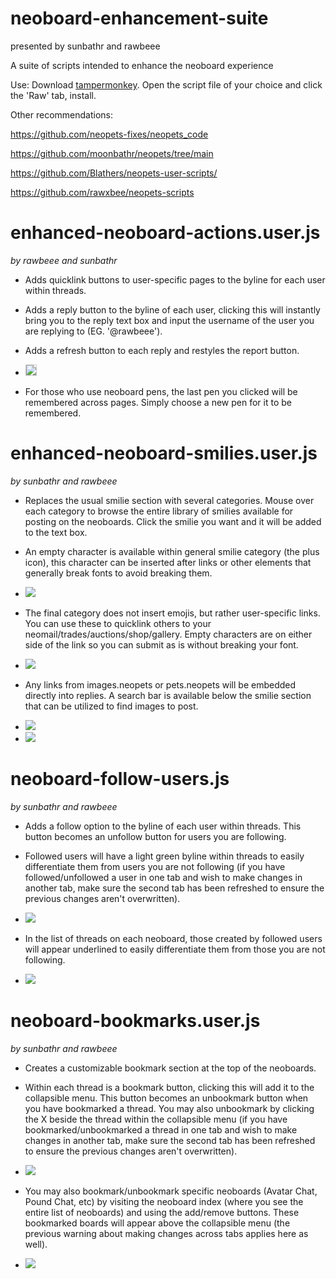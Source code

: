 # neoboard-enhancement-suite

presented by sunbathr and rawbeee

A suite of scripts intended to enhance the neoboard experience

Use: Download <a href="https://chrome.google.com/webstore/detail/tampermonkey/dhdgffkkebhmkfjojejmpbldmpobfkfo?hl=en">tampermonkey</a>. Open the script file of your choice and click the 'Raw' tab, install.

Other recommendations:

https://github.com/neopets-fixes/neopets_code

https://github.com/moonbathr/neopets/tree/main

https://github.com/Blathers/neopets-user-scripts/

https://github.com/rawxbee/neopets-scripts

# enhanced-neoboard-actions.user.js
*by rawbeee and sunbathr*

* Adds quicklink buttons to user-specific pages to the byline for each user within threads.

* Adds a reply button to the byline of each user, clicking this will instantly bring you to the reply text box and input the username of the user you are replying to (EG. '@rawbeee').

* Adds a refresh button to each reply and restyles the report button.

* <img src="https://i.imgur.com/l8tZf34.png" style="border: 1px solid #cacaca;">

* For those who use neoboard pens, the last pen you clicked will be remembered across pages. Simply choose a new pen for it to be remembered.

# enhanced-neoboard-smilies.user.js
*by sunbathr and rawbeee*

* Replaces the usual smilie section with several categories. Mouse over each category to browse the entire library of smilies available for posting on the neoboards. Click the smilie you want and it will be added to the text box.

* An empty character is available within general smilie category (the plus icon), this character can be inserted after links or other elements that generally break fonts to avoid breaking them.

* <img src="https://i.imgur.com/UOB65pz.png">

* The final category does not insert emojis, but rather user-specific links. You can use these to quicklink others to your neomail/trades/auctions/shop/gallery. Empty characters are on either side of the link so you can submit as is without breaking your font.

* <img src="https://i.imgur.com/m3IZTio.png">

* Any links from images.neopets or pets.neopets will be embedded directly into replies. A search bar is available below the smilie section that can be utilized to find images to post.

* <img src="https://i.imgur.com/SItX4J4.gif">

* <img src="https://i.imgur.com/Qxcsdjy.png">

# neoboard-follow-users.js
*by sunbathr and rawbeee*

* Adds a follow option to the byline of each user within threads. This button becomes an unfollow button for users you are following.

* Followed users will have a light green byline within threads to easily differentiate them from users you are not following (if you have followed/unfollowed a user in one tab and wish to make changes in another tab, make sure the second tab has been refreshed to ensure the previous changes aren't overwritten).

* <img src="https://i.imgur.com/YfJZycn.png">

* In the list of threads on each neoboard, those created by followed users will appear underlined to easily differentiate them from those you are not following.

* <img src="https://i.imgur.com/CcEyyog.png">

# neoboard-bookmarks.user.js
*by sunbathr and rawbeee*

* Creates a customizable bookmark section at the top of the neoboards.

* Within each thread is a bookmark button, clicking this will add it to the collapsible menu. This button becomes an unbookmark button when you have bookmarked a thread. You may also unbookmark by clicking the X beside the thread within the collapsible menu (if you have bookmarked/unbookmarked a thread in one tab and wish to make changes in another tab, make sure the second tab has been refreshed to ensure the previous changes aren't overwritten).

* <img src="https://i.imgur.com/ydv6oPT.png">

* You may also bookmark/unbookmark specific neoboards (Avatar Chat, Pound Chat, etc) by visiting the neoboard index (where you see the entire list of neoboards) and using the add/remove buttons. These bookmarked boards will appear above the collapsible menu (the previous warning about making changes across tabs applies here as well).

* <img src="https://i.imgur.com/ytLiz0F.png">


